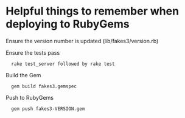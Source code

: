# Helpful things to remember when deploying to RubyGems

Ensure the version number is updated (lib/fakes3/version.rb)

Ensure the tests pass
```
  rake test_server followed by rake test
```

Build the Gem
```
  gem build fakes3.gemspec
```

Push to RubyGems
```
  gem push fakes3-VERSION.gem
```
